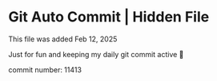 # Git Auto Commit | Hidden File

This file was added Feb 12, 2025

Just for fun and keeping my daily git commit active 🤪

commit number: 11413
